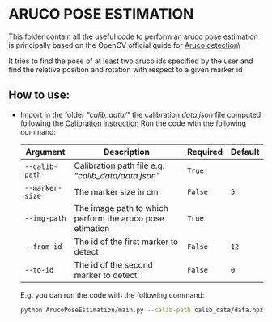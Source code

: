 # ARUCO POSE ESTIMATION
This folder contain all the useful code to perform an aruco pose estimation
is principally based on the OpenCV official guide for [Aruco detection](https://docs.opencv.org/4.7.0/d5/dae/tutorial_aruco_detection.html)\

It tries to find the pose of at least two aruco ids specified by the user and 
find the relative position and rotation with respect to a given marker id


## How to use:
- Import in the folder _"calib_data/"_ the calibration _data.json_ file computed following the [Calibration instruction](../Calibration/README.md)
 Run the code with the following command:
    
    | Argument        | Description                                              | Required | Default |
    |-----------------|----------------------------------------------------------|----------|---------|
    | `--calib-path`  | Calibration path file  e.g. _"calib_data/data.json"_     | `True`   |         |
    | `--marker-size` | The marker size in cm                                    | `False`  | `5`     |
    | `--img-path`    | The image path to which perform the aruco pose etimation | `True`   |         |
    | `--from-id`     | The id of the first marker to detect                     | `False`  | `12`    |
    | `--to-id`       | The id of the second marker to detect                    | `False`  | `0`     |
    
    E.g. you can run the code with the following command:
    ```bash
    python ArucoPoseEstimation/main.py --calib-path calib_data/data.npz  --img-path opencv_frame_0.png --from-id 12 --to-id 0
    ```

    